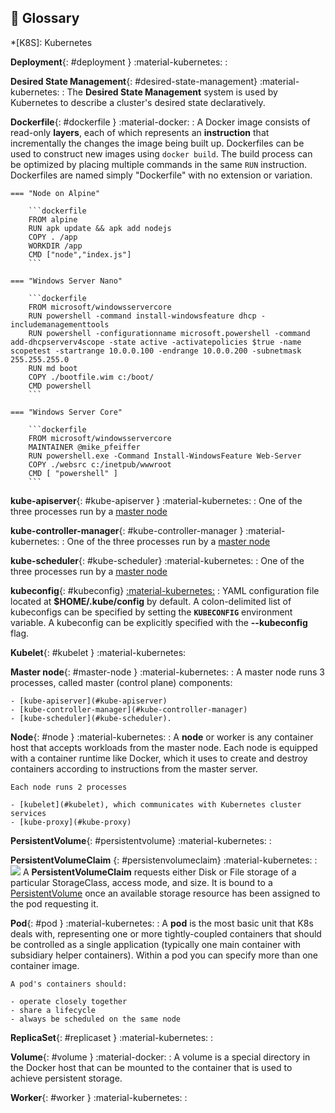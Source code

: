 ## 📘 Glossary

*[K8S]: Kubernetes

**Deployment**{: #deployment } :material-kubernetes:
:

**Desired State Management**{: #desired-state-management} :material-kubernetes:
:   The **Desired State Management** system is used by Kubernetes to describe a cluster's desired state declaratively.

**Dockerfile**{: #dockerfile } :material-docker:
:   A Docker image consists of read-only **layers**, each of which represents an **instruction** that incrementally the changes the image being built up. 
    Dockerfiles can be used to construct new images using `docker build`.
    The build process can be optimized by placing multiple commands in the same `RUN` instruction.
    Dockerfiles are named simply "Dockerfile" with no extension or variation.

    === "Node on Alpine"

        ```dockerfile
        FROM alpine
        RUN apk update && apk add nodejs
        COPY . /app
        WORKDIR /app
        CMD ["node","index.js"]
        ```

    === "Windows Server Nano"

        ```dockerfile
        FROM microsoft/windowsservercore
        RUN powershell -command install-windowsfeature dhcp -includemanagementtools
        RUN powershell -configurationname microsoft.powershell -command add-dhcpserverv4scope -state active -activatepolicies $true -name scopetest -startrange 10.0.0.100 -endrange 10.0.0.200 -subnetmask 255.255.255.0
        RUN md boot
        COPY ./bootfile.wim c:/boot/
        CMD powershell
        ```

    === "Windows Server Core"

        ```dockerfile
        FROM microsoft/windowsservercore
        MAINTAINER @mike_pfeiffer
        RUN powershell.exe -Command Install-WindowsFeature Web-Server
        COPY ./websrc c:/inetpub/wwwroot
        CMD [ "powershell" ]
        ```

**kube-apiserver**{: #kube-apiserver } :material-kubernetes:
:   One of the three processes run by a [master node](#master-node)

**kube-controller-manager**{: #kube-controller-manager } :material-kubernetes:
:   One of the three processes run by a [master node](#master-node)

**kube-scheduler**{: #kube-scheduler} :material-kubernetes:
:   One of the three processes run by a [master node](#master-node)

**kubeconfig**{: #kubeconfig} [:material-kubernetes:](https://kubernetes.io/docs/concepts/configuration/organize-cluster-access-kubeconfig/)
:   YAML configuration file located at **$HOME/.kube/config** by default.
    A colon-delimited list of kubeconfigs can be specified by setting the **`KUBECONFIG`** environment variable.
    A kubeconfig can be explicitly specified with the **--kubeconfig** flag.

**Kubelet**{: #kubelet } :material-kubernetes:

**Master node**{: #master-node } :material-kubernetes:
:   A master node runs 3 processes, called master (control plane) components: 

    - [kube-apiserver](#kube-apiserver)
    - [kube-controller-manager](#kube-controller-manager)
    - [kube-scheduler](#kube-scheduler).

**Node**{: #node } :material-kubernetes:
:   A **node** or worker is any container host that accepts workloads from the master node. 
    Each node is equipped with a container runtime like Docker, which it uses to create and destroy containers according to instructions from the master server.

    Each node runs 2 processes

    - [kubelet](#kubelet), which communicates with Kubernetes cluster services
    - [kube-proxy](#kube-proxy)

**PersistentVolume**{: #persistentvolume} :material-kubernetes:
:

**PersistentVolumeClaim** {: #persistenvolumeclaim} :material-kubernetes:
:   ![](/img/persistent-volume-claims.png)
    A **PersistentVolumeClaim** requests either Disk or File storage of a particular StorageClass, access mode, and size. It is bound to a [PersistentVolume](#persistenvolume) once an available storage resource has been assigned to the pod requesting it.

**Pod**{: #pod } :material-kubernetes:
:   A **pod** is the most basic unit that K8s deals with, representing one or more tightly-coupled containers that should be controlled as a single application (typically one main container with subsidiary helper containers). 
    Within a pod you can specify more than one container image.

    A pod's containers should:

    - operate closely together
    - share a lifecycle
    - always be scheduled on the same node

**ReplicaSet**{: #replicaset } :material-kubernetes:
:

**Volume**{: #volume } :material-docker:
:   A volume is a special directory in the Docker host that can be mounted to the container that is used to achieve persistent storage.

**Worker**{: #worker } :material-kubernetes:
:
